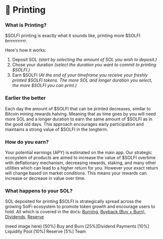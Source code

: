 # 💸 Printing

### What is Printing?
$SOLFI printing is exactly what it sounds like, printing more $SOLFI _*brrrrrrrrrrr*_.

Here's how it works:

1. Deposit SOL _(start by selecting the amount of SOL you wish to deposit.)_
2. Chose your duration _(select the duration you want to commit to printing $SOLFI.)_
3. Earn $SOLFI _(At the end of your timeframe you receive your freshly printed $SOLFI tokens. The more SOL and longer duration you select, the more $SOLFI you can print.)_

### Earlier the better
Each day the amount of $SOLFI that can be printed decreases, similar to Bitcoin mining rewards halving. Meaning that as time goes by you will need more SOL and a longer duration to earn the same amount of $SOLFI as in the good old days. This approach encourages early participation and maintains a strong value of $SOLFI in the longterm.

### How do you earn?
Your potential earnings (APY) is estimated on the main app. Our strategic ecosystem of products are aimed to increase the value of $SOLFI overtime with deflationary mechanism, decreasing rewards, staking, and many other utilities which can lead to a higher return for you. However your exact return will change based on market conditions. This means your rewards can increase or decrease in value over time. 

### What happens to your SOL?
SOL deposited for printing $SOLFI is strategically spread across the growing SolFi ecosystem to promote token growth and encourage users to hold. All which is covered in the docs: [Burning](#burning.md), [Buyback (Buy + Burn)](#buyback.md), [Dividends](#dividends.md), [Reserve](#Reserve)

(need image here)
[50%] Buy and Burn
[25%]Dividend Payments
[10%] Liquidity Pool
[10%]  Reserve
[5%]  Team